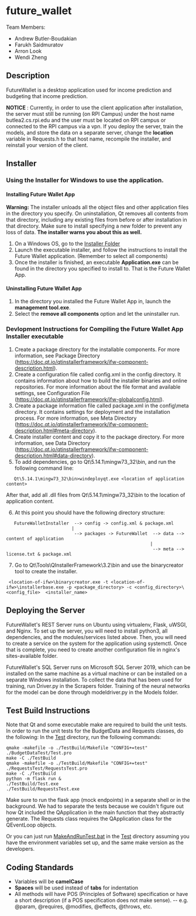 # future_wallet

Team Members:
  * Andrew Butler-Boudakian
  * Farukh Saidmuratov 
  * Arron Look
  * Wendi Zheng
  
## Description
FutureWallet is a desktop application used for income prediction and budgeting that income prediction.

**NOTICE** : Currently, in order to use the client application after installation, the server must still be running (on RPI Campus) under the host name butlea2.cs.rpi.edu and the user must be located on RPI campus or connected to the RPI campus via a vpn. If you deploy the server, train the models, and store the data on a separate server, change the **location** variable in Requests.h to that host name, recompile the installer, and reinstall your version of the client.

## Installer
### Using the Installer for Windows to use the application.
#### Installing Future Wallet App
**Warning:** The installer unloads all the object files and other application files in the directory you specify. On uninstallation, Qt removes all contents from that directory, including any existing files from before or after installation in that directory. Make sure to install specifying a new folder to prevent any loss of data. **The installer warns you about this as well.**
1. On a Windows OS, go to the [Installer Folder](./Windows%20Installer)
2. Launch the executable installer, and follow the instructions to install the Future Wallet application. (Remember to select all components)
3. Once the installer is finished, an executable **Application.exe** can be found in the directory you specified to install to. That is the Future Wallet App.

#### Uninstalling Future Wallet App
1. In the directory you installed the Future Wallet App in, launch the **management tool.exe**.
2. Select the **remove all components** option and let the uninstaller run.

### Devlopment Instructions for Compiling the Future Wallet App Installer executable
1. Create a package directory for the installable components. For more information, see Package Directory (https://doc.qt.io/qtinstallerframework/ifw-component-description.html).
2. Create a configuration file called config.xml in the config directory. It contains information about how to build the installer binaries and online repositories. For more information about the file format and available settings, see Configuration File (https://doc.qt.io/qtinstallerframework/ifw-globalconfig.html).
3. Create a package information file called package.xml in the config\meta directory. It contains settings for deployment and the installation process. For more information, see Meta Directory (https://doc.qt.io/qtinstallerframework/ifw-component-description.html#meta-directory).
4. Create installer content and copy it to the package directory. For more information, see Data Directory (https://doc.qt.io/qtinstallerframework/ifw-component-description.html#data-directory).
5. To add dependencies, go to Qt\5.14.1\mingw73_32\bin, and run the following command line:
```
   Qt\5.14.1\mingw73_32\bin>windeployqt.exe <location of application content>
```
   After that, add all .dll files from Qt\5.14.1\mingw73_32\bin to the location of application content.

6. At this point you should have the following directory structure:
```
   FutureWalletInstaller  --> config -> config.xml & package.xml
                         |          
                          --> packages -> FutureWallet  --> data --> content of application
                                                       |
                                                        --> meta --> license.txt & package.xml
```                                                        
                                                        
7. Go to Qt\Tools\QInstallerFramework\3.2\bin and use the binarycreator tool to create the installer. 
```
 <location-of-ifw>\binarycreator.exe -t <location-of-ifw>\installerbase.exe -p <package_directory> -c <config_directory>\<config_file>  <installer_name>
 ```

## Deploying the Server
FutureWallet's REST Server runs on Ubuntu using virtualenv, Flask, uWSGI, and Nginx.
To set up the server, you will need to install python3, all dependencies, and the modules/services listed above.
Then, you will need to create a service on the system for the application using systemctl.
Once that is complete, you need to create another configuration file in nginx's sites-available folder.

FutureWallet's SQL Server runs on Microsoft SQL Server 2019, which can be installed on the same machine as a virtual machine
or can be installed on a separate Windows installation.
To collect the data that has been used for training, run Driver.py in the Scrapers folder.
Training of the neural networks for the model can be done through modeldriver.py in the Models folder.

## Test Build Instructions
Note that Qt and some executable make are required to build the unit tests.
In order to run the unit tests for the BudgetData and Requests classes, do the following:
In the [Test](./Application/Test) directory, run the following commands:
```
qmake -makefile -o ./TestBuild/Makefile "CONFIG+=test" ./BudgetDataTest/Test.pro
make -C ./TestBuild
qmake -makefile -o ./TestBuild/Makefile "CONFIG+=test" ./RequestsTest/RequestsTest.pro
make -C ./TestBuild
python -m flask run &
./TestBuild/Test.exe
./TestBuild/RequestsTest.exe
```
Make sure to run the flask app (mock endpoints) in a separate shell or in the background.
We had to separate the tests because we couldn't figure out how Qt included the QApplication in the main function that they abstractly generate. The Requests class requires the QApplication class for the QEventLoop objects.

Or you can just run [MakeAndRunTest.bat](./Application/Test/MakeAndRunTest.bat) in the [Test](./Application/Test) directory assuming you have the environment variables set up, and the same make version as the developers.

[//]: # (For Windows User dev team, make is C:\Qt\Tools\mingw730_64\bin\mingw32-make.exe)

## Coding Standards
- Variables will be **camelCase**
- **Spaces** will be used instead of **tabs** for indentation
- All methods will have POS (Principles of Software) specification or have a short description (if a POS specification does not make sense).
-- e.g. @param, @requires, @modifies, @effects, @throws, etc.

